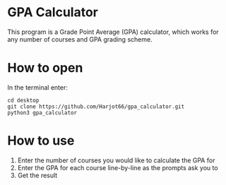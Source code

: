 # GPA Calculator

This program is a Grade Point Average (GPA) calculator, which works for any number of courses and GPA grading scheme.

# How to open

In the terminal enter:
```
cd desktop
git clone https://github.com/Harjot66/gpa_calculator.git
python3 gpa_calculator
```

# How to use

1. Enter the number of courses you would like to calculate the GPA for
2. Enter the GPA for each course line-by-line as the prompts ask you to
3. Get the result
